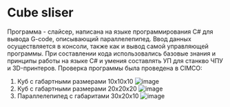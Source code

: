 Cube sliser
===========
Программа - слайсер, написана на языке программирования C# для вывода G-code, описывающий параллелепипед.
Ввод данных осуществляется в консоли, также как и вывод самой управляющей программы.
При составлении кода использовались базовые знания и принципы работы на языке С# и умения составлять УП для станкво ЧПУ и 3D-принтеров.
Проверка программы была проведена в CIMCO:
1) Куб с габартными размерами 10x10x10
   ![image](https://github.com/user-attachments/assets/24c79c5b-9459-4b13-ba3d-166894dea88c)
2) Куб с габартными размерами 20x20x20
   ![image](https://github.com/user-attachments/assets/370fedf8-f5b4-4cc9-8e1d-5131dc96bd20)
3) Параллелепипед с габаритами 30x20x10
   ![image](https://github.com/user-attachments/assets/ef0a2337-c725-4485-9e79-3872c6059ca3)
